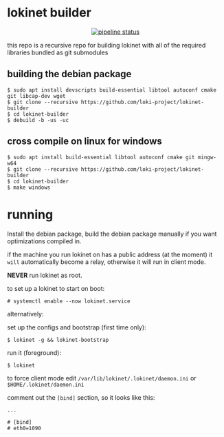 # lokinet builder

<p align="center">
    <a href="https://github.com/loki-project/lokinet-builder/commits/master"><img alt="pipeline status" src="https://gitlab.com/lokiproject/lokinet-builder/badges/master/pipeline.svg" /></a>
</p>

this repo is a recursive repo for building lokinet with all of the required libraries bundled as git submodules

## building the debian package

    $ sudo apt install devscripts build-essential libtool autoconf cmake git libcap-dev wget
    $ git clone --recursive https://github.com/loki-project/lokinet-builder
    $ cd lokinet-builder
    $ debuild -b -us -uc

## cross compile on linux for windows
    
    $ sudo apt install build-essential libtool autoconf cmake git mingw-w64
    $ git clone --recursive https://github.com/loki-project/lokinet-builder
    $ cd lokinet-builder
    $ make windows

# running

Install the debian package, build the debian package manually if you want optimizations compiled in.

if the machine you run lokinet on has a public address (at the moment) it `will` automatically become a relay, 
otherwise it will run in client mode.


**NEVER** run lokinet as root.

to set up a lokinet to start on boot:

    # systemctl enable --now lokinet.service

alternatively:

set up the configs and bootstrap (first time only):

    $ lokinet -g && lokinet-bootstrap
    
run it (foreground):
    
    $ lokinet

to force client mode edit `/var/lib/lokinet/.lokinet/daemon.ini` or `$HOME/.lokinet/daemon.ini`

comment out the `[bind]` section, so it looks like this:

    ...
    
    # [bind]
    # eth0=1090

